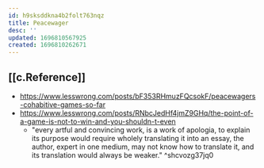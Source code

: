 ```yaml
---
id: h9sksddkna4b2folt763nqz
title: Peacewager
desc: ''
updated: 1696810567925
created: 1696810262671
---
```


## [[c.Reference]]

- https://www.lesswrong.com/posts/bF353RHmuzFQcsokF/peacewagers-cohabitive-games-so-far
- https://www.lesswrong.com/posts/RNbcJedHf4jmZ9GHq/the-point-of-a-game-is-not-to-win-and-you-shouldn-t-even
  - "every artful and convincing work, is a work of apologia, to explain its purpose would require wholely translating it into an essay, the author, expert in one medium, may not know how to translate it, and its translation would always be weaker." ^shcvozg37jq0
